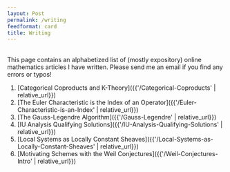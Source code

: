 ```yaml
---
layout: Post
permalink: /writing
feedformat: card
title: Writing
---
```

<br/>
This page contains an alphabetized list of (mostly expository) online mathematics articles I have written. Please send me an email if you find any errors or typos!

1. [Categorical Coproducts and K-Theory]({{'/Categorical-Coproducts' | relative_url}})
2. [The Euler Characteristic is the Index of an Operator]({{'/Euler-Characteristic-is-an-Index' | relative_url}})
3. [The Gauss-Legendre Algorithm]({{'/Gauss-Legendre' | relative_url}})
4. [IU Analysis Qualifying Solutions]({{'/IU-Analysis-Qualifying-Solutions' | relative_url}})
5. [Local Systems as Locally Constant Sheaves]({{'/Local-Systems-as-Locally-Constant-Sheaves' | relative_url}})
6. [Motivating Schemes with the Weil Conjectures]({{'/Weil-Conjectures-Intro' | relative_url}})

